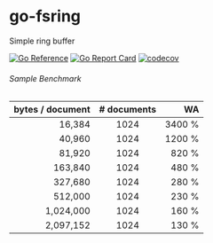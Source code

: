 # go-fsring
Simple ring buffer

[![Go Reference](https://pkg.go.dev/badge/github.com/takanoriyanagitani/go-fsring.svg)](https://pkg.go.dev/github.com/takanoriyanagitani/go-fsring)
[![Go Report Card](https://goreportcard.com/badge/github.com/takanoriyanagitani/go-fsring)](https://goreportcard.com/report/github.com/takanoriyanagitani/go-fsring)
[![codecov](https://codecov.io/gh/takanoriyanagitani/go-fsring/branch/main/graph/badge.svg?token=Q4FFFYLX37)](https://codecov.io/gh/takanoriyanagitani/go-fsring)

###### Sample Benchmark

| bytes / document | # documents | WA |
|--:|:--:|--:|
|    16,384 | 1024 | 3400 % |
|    40,960 | 1024 | 1200 % |
|    81,920 | 1024 |  820 % |
|   163,840 | 1024 |  480 % |
|   327,680 | 1024 |  280 % |
|   512,000 | 1024 |  230 % |
| 1,024,000 | 1024 |  160 % |
| 2,097,152 | 1024 |  130 % |
